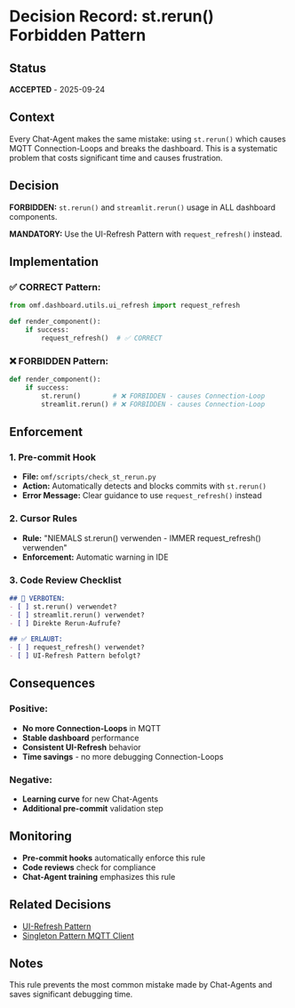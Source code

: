 # Decision Record: st.rerun() Forbidden Pattern

## Status
**ACCEPTED** - 2025-09-24

## Context
Every Chat-Agent makes the same mistake: using `st.rerun()` which causes MQTT Connection-Loops and breaks the dashboard. This is a systematic problem that costs significant time and causes frustration.

## Decision
**FORBIDDEN:** `st.rerun()` and `streamlit.rerun()` usage in ALL dashboard components.

**MANDATORY:** Use the UI-Refresh Pattern with `request_refresh()` instead.

## Implementation

### ✅ CORRECT Pattern:
```python
from omf.dashboard.utils.ui_refresh import request_refresh

def render_component():
    if success:
        request_refresh()  # ✅ CORRECT
```

### ❌ FORBIDDEN Pattern:
```python
def render_component():
    if success:
        st.rerun()        # ❌ FORBIDDEN - causes Connection-Loop
        streamlit.rerun() # ❌ FORBIDDEN - causes Connection-Loop
```

## Enforcement

### 1. Pre-commit Hook
- **File:** `omf/scripts/check_st_rerun.py`
- **Action:** Automatically detects and blocks commits with `st.rerun()`
- **Error Message:** Clear guidance to use `request_refresh()` instead

### 2. Cursor Rules
- **Rule:** "NIEMALS st.rerun() verwenden - IMMER request_refresh() verwenden"
- **Enforcement:** Automatic warning in IDE

### 3. Code Review Checklist
```markdown
## 🚨 VERBOTEN:
- [ ] st.rerun() verwendet?
- [ ] streamlit.rerun() verwendet?
- [ ] Direkte Rerun-Aufrufe?

## ✅ ERLAUBT:
- [ ] request_refresh() verwendet?
- [ ] UI-Refresh Pattern befolgt?
```

## Consequences

### Positive:
- **No more Connection-Loops** in MQTT
- **Stable dashboard** performance
- **Consistent UI-Refresh** behavior
- **Time savings** - no more debugging Connection-Loops

### Negative:
- **Learning curve** for new Chat-Agents
- **Additional pre-commit** validation step

## Monitoring
- **Pre-commit hooks** automatically enforce this rule
- **Code reviews** check for compliance
- **Chat-Agent training** emphasizes this rule

## Related Decisions
- [UI-Refresh Pattern](10-ui-refresh-pattern.md)
- [Singleton Pattern MQTT Client](01-singleton-pattern-mqtt-client.md)

## Notes
This rule prevents the most common mistake made by Chat-Agents and saves significant debugging time.
